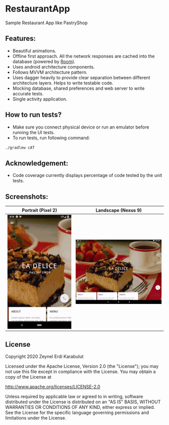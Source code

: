 # RestaurantApp

Sample Restaurant App like PastryShop

## Features:
- Beautiful animations.
- Offline first approach. All the network responses are cached into the database (powered by [Room](https://developer.android.com/topic/libraries/architecture/room)).
- Uses android architecture components.
- Follows MVVM architecture pattern.
- Uses dagger heavily to provide clear separation between different architecture layers. Helps to write testable code.
- Mocking database, shared preferences and web server to write accurate tests.
- Single activity application.

## How to run tests?
- Make sure you connect physical device or run an emulator before running the UI tests.
- To run tests, run following command:
```bash
./gradlew cAT
```

## Acknowledgement:
- Code coverage currently displays percentage of code tested by the unit tests.

## Screenshots:

|Portrait (Pixel 2)|Landscape (Nexus 9)|
|:---:|:---:|
|![portrait.gif](/.github/portrait.gif)|![landscape.gif](/.github/landscape.gif)|


## License
Copyright 2020 Zeynel Erdi Karabulut

Licensed under the Apache License, Version 2.0 (the "License"); you may not use this file except in compliance with the License. You may obtain a copy of the License at

http://www.apache.org/licenses/LICENSE-2.0

Unless required by applicable law or agreed to in writing, software distributed under the License is distributed on an "AS IS" BASIS, WITHOUT WARRANTIES OR CONDITIONS OF ANY KIND, either express or implied. See the License for the specific language governing permissions and limitations under the License.
